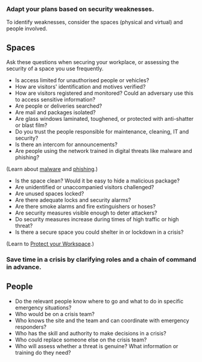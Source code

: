 [Title]: # (Identify your weaknesses)
[Order]: # (2)

### Adapt your plans based on security weaknesses.

To identify weaknesses, consider the spaces (physical and virtual) and people involved. 

## Spaces

Ask these questions when securing your workplace, or assessing the security of a space you use frequently. 

* Is access limited for unauthorised people or vehicles? 
* How are visitors' identification and motives verified? 
* How are visitors registered and monitored? Could an adversary use this to access sensitive information?  
* Are people or deliveries searched? 
* Are mail and packages isolated?
* Are glass windows laminated, toughened, or protected with anti-shatter or blast film? 
* Do you trust the people responsible for maintenance, cleaning, IT and security?  
* Is there an intercom for announcements? 
* Are people using the network trained in digital threats like malware and phishing? 

(Learn about [malware](umbrella://lesson/malware/0) and [phishing](umbrella://lesson/phishing/beginner).)

* Is the space clean? Would it be easy to hide a malicious package? 
* Are unidentified or unaccompanied visitors challenged?  
* Are unused spaces locked? 
* Are there adequate locks and security alarms? 
* Are there smoke alarms and fire extinguishers or hoses?  
* Are security measures visible enough to deter attackers? 
* Do security measures increase during times of high traffic or high threat? 
* Is there a secure space you could shelter in or lockdown in a crisis? 

(Learn to [Protect your Workspace](umbrella://lesson/protect-your-workspace).) 

### Save time in a crisis by clarifying roles and a chain of command in advance. 

## People

* Do the relevant people know where to go and what to do in specific emergency situations? 
* Who would be on a crisis team? 
* Who knows the site and the team and can coordinate with emergency responders? 
* Who has the skill and authority to make decisions in a crisis? 
* Who could replace someone else on the crisis team? 
* Who will assess whether a threat is genuine? What information or training do they need? 
